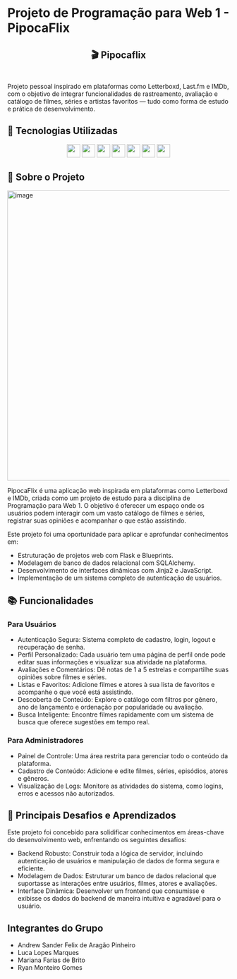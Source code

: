 # Projeto de Programação para Web 1 - PipocaFlix

## <div align="center">🎬 Pipocaflix</div><br>
  
Projeto pessoal inspirado em plataformas como Letterboxd, Last.fm e IMDb, com o objetivo de integrar funcionalidades de rastreamento, avaliação e catálogo de filmes, séries e artistas favoritos — tudo como forma de estudo e prática de desenvolvimento.


## 🚀 Tecnologias Utilizadas

<div align="center">
<img src="https://img.shields.io/badge/Python-3776AB?style=for-the-badge&logo=python&logoColor=white" height="30px"/>
<img src="https://img.shields.io/badge/Flask-000000?style=for-the-badge&logo=flask&logoColor=white" height="30px"/>
<img src="https://img.shields.io/badge/Jinja-B42B2B?style=for-the-badge&logo=jinja&logoColor=white" height="30px"/>
<img src="https://img.shields.io/badge/SQLite-07405E?style=for-the-badge&logo=sqlite&logoColor=white" height="30px"/>
<img src="https://img.shields.io/badge/HTML5-E34F26?style=for-the-badge&logo=html5&logoColor=white" height="30px"/>
<img src="https://img.shields.io/badge/CSS3-1572B6?style=for-the-badge&logo=css3&logoColor=white" height="30px"/>
<img src="https://img.shields.io/badge/JavaScript-F7DF1E?style=for-the-badge&logo=javascript&logoColor=black" height="30px"/>
</div>

## 📝 Sobre o Projeto

<img width="1309" height="658" alt="image" src="https://github.com/user-attachments/assets/3d275d86-6f53-48dd-aeb0-fd5eb5729a31" />


PipocaFlix é uma aplicação web inspirada em plataformas como Letterboxd e IMDb, criada como um projeto de estudo para a disciplina de Programação para Web 1. O objetivo é oferecer um espaço onde os usuários podem interagir com um vasto catálogo de filmes e séries, registrar suas opiniões e acompanhar o que estão assistindo.

Este projeto foi uma oportunidade para aplicar e aprofundar conhecimentos em:

- Estruturação de projetos web com Flask e Blueprints.
- Modelagem de banco de dados relacional com SQLAlchemy.
- Desenvolvimento de interfaces dinâmicas com Jinja2 e JavaScript.
- Implementação de um sistema completo de autenticação de usuários.

## 📚 Funcionalidades

### Para Usuários

- Autenticação Segura: Sistema completo de cadastro, login, logout e recuperação de senha.
- Perfil Personalizado: Cada usuário tem uma página de perfil onde pode editar suas informações e visualizar sua atividade na plataforma.
- Avaliações e Comentários: Dê notas de 1 a 5 estrelas e compartilhe suas opiniões sobre filmes e séries.
- Listas e Favoritos: Adicione filmes e atores à sua lista de favoritos e acompanhe o que você está assistindo.
- Descoberta de Conteúdo: Explore o catálogo com filtros por gênero, ano de lançamento e ordenação por popularidade ou avaliação.
- Busca Inteligente: Encontre filmes rapidamente com um sistema de busca que oferece sugestões em tempo real.

### Para Administradores

- Painel de Controle: Uma área restrita para gerenciar todo o conteúdo da plataforma.
- Cadastro de Conteúdo: Adicione e edite filmes, séries, episódios, atores e gêneros.
- Visualização de Logs: Monitore as atividades do sistema, como logins, erros e acessos não autorizados.

## 🎯 Principais Desafios e Aprendizados

Este projeto foi concebido para solidificar conhecimentos em áreas-chave do desenvolvimento web, enfrentando os seguintes desafios:

- Backend Robusto: Construir toda a lógica de servidor, incluindo autenticação de usuários e manipulação de dados de forma segura e eficiente.
- Modelagem de Dados: Estruturar um banco de dados relacional que suportasse as interações entre usuários, filmes, atores e avaliações.
- Interface Dinâmica: Desenvolver um frontend que consumisse e exibisse os dados do backend de maneira intuitiva e agradável para o usuário.

## Integrantes do Grupo

* Andrew Sander Felix de Aragão Pinheiro
* Luca Lopes Marques
* Mariana Farias de Brito
* Ryan Monteiro Gomes

